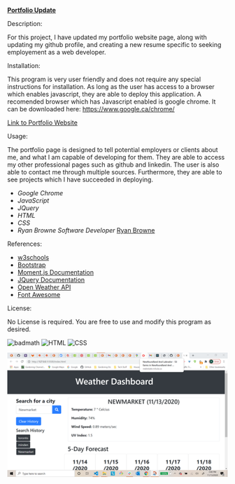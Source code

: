 [**Portfolio Update**](https://github.com/ryanbrowne360/PortfolioPageUpdate1.git)

Description:

For this project, I have updated my portfolio website page, along with updating my github profile, and creating a new resume specific to seeking employement as a web developer.

Installation:

This program is very user friendly and does not require any special instructions for installation. As long as the user has access to a browser which enables javascript, they are able to deploy this application.
A recomended browser which has Javascript enabled is google chrome. It can be downloaded here: https://www.google.ca/chrome/

[Link to Portfolio Website](https://ryanbrowne360.github.io/PortfolioPageUpdate1/)

Usage:

The portfolio page is designed to tell potential employers or clients about me, and what I am capable of developing for them. They are able to access my other professional pages such as github and linkedin. The user is also able to contact me through multiple sources. Furthermore, they are able to see projects which I have succeeded in deploying.

- *Google Chrome*
- *JavaScript*
- *JQuery*
- *HTML*
- *CSS*
- *Ryan Browne Software Developer* [Ryan Browne](https://github.com/ryanbrowne360/)

References:

- [w3schools](https://www.w3schools.com/)
- [Bootstrap](https://getbootstrap.com/docs/4.4/getting-started/introduction/)
- [Moment.js Documentation](https://momentjs.com/docs/)
- [JQuery Documentation](https://api.jquery.com/)
- [Open Weather API](https://openweathermap.org/)
- [Font Awesome](https://fontawesome.com/)

License:

No License is required. You are free to use and modify this program as desired.

![badmath](https://img.shields.io/github/languages/top/nielsenjared/badmath)
![HTML](https://img.shields.io/badge/HTML-100%25-orange)
![CSS](https://img.shields.io/badge/CSS-100%25-yellowgreen)

![image](https://github.com/ryanbrowne360/WeatherDashboard/blob/main/Screenshot%202020-11-13%20154056.png)
	